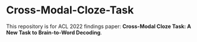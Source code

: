 # Cross-Modal-Cloze-Task

This repository is for ACL 2022 findings paper: **Cross-Modal Cloze Task: A New Task to Brain-to-Word Decoding**. 
